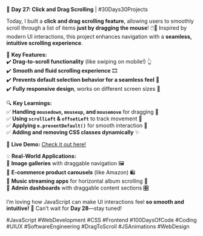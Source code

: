 🌟 **Day 27: Click and Drag Scrolling** | #30Days30Projects  

Today, I built a **click and drag scrolling feature**, allowing users to smoothly scroll through a list of items **just by dragging the mouse**! 🖱️🎢 Inspired by modern UI interactions, this project enhances navigation with a **seamless, intuitive scrolling experience**.  

🔹 **Key Features:**  
✔️ **Drag-to-scroll functionality** (like swiping on mobile!) 👆  
✔️ **Smooth and fluid scrolling experience** 🎞️  
✔️ **Prevents default selection behavior for a seamless feel** 🚀  
✔️ **Fully responsive design**, works on different screen sizes 📱  

🔍 **Key Learnings:**  
✅ **Handling `mousedown`, `mouseup`, and `mousemove`** for dragging 🎯  
✅ **Using `scrollLeft` & `offsetLeft`** to track movement 📏  
✅ **Applying `e.preventDefault()`** for smooth interaction 🔄  
✅ **Adding and removing CSS classes dynamically** ✨  

🔗 **Live Demo:** [Check it out here!](Your_Live_Demo_Link)  

💡 **Real-World Applications:**  
📌 **Image galleries** with draggable navigation 🖼️  
📌 **E-commerce product carousels** (like Amazon) 🛍️  
📌 **Music streaming apps** for horizontal album scrolling 🎵  
📌 **Admin dashboards** with draggable content sections 🎛️  

I’m loving how JavaScript can make UI interactions feel **so smooth and intuitive!** 🚀 Can’t wait for **Day 28**—stay tuned!  

#JavaScript #WebDevelopment #CSS #Frontend #100DaysOfCode #Coding #UIUX #SoftwareEngineering #DragToScroll #JSAnimations #WebDesign  